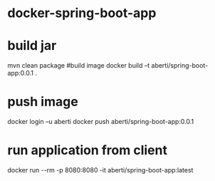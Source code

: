 # docker-spring-boot-app

# build jar
mvn clean package
#build image
docker  build –t aberti/spring-boot-app:0.0.1 .
# push image
docker login –u aberti
docker push aberti/spring-boot-app:0.0.1
# run application from client
docker run --rm -p 8080:8080 -it aberti/spring-boot-app:latest
